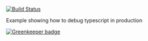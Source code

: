 [![Build Status](https://travis-ci.org/jagreehal/node-typescript-debug-example.svg?branch=master)](https://travis-ci.org/jagreehal/node-typescript-debug-example)

Example showing how to debug typescript in production

[![Greenkeeper badge](https://badges.greenkeeper.io/jagreehal/node-typescript-debug-example.svg)](https://greenkeeper.io/)